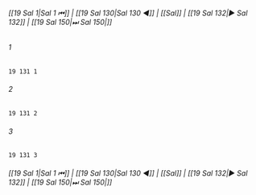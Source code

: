 
###### [[19 Sal 1|Sal 1 ⏮]] | [[19 Sal 130|Sal 130 ◀]] | [[Sal]] | [[19 Sal 132|▶ Sal 132]] | [[19 Sal 150|⏭ Sal 150|]]

###### 1
``` verse
19 131 1 
```
###### 2
``` verse
19 131 2 
```
###### 3
``` verse
19 131 3 
```

###### [[19 Sal 1|Sal 1 ⏮]] | [[19 Sal 130|Sal 130 ◀]] | [[Sal]] | [[19 Sal 132|▶ Sal 132]] | [[19 Sal 150|⏭ Sal 150|]]

